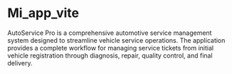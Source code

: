 # Mi_app_vite
AutoService Pro is a comprehensive automotive service management system designed to streamline vehicle service operations. The application provides a complete workflow for managing service tickets from initial vehicle registration through diagnosis, repair, quality control, and final delivery.
